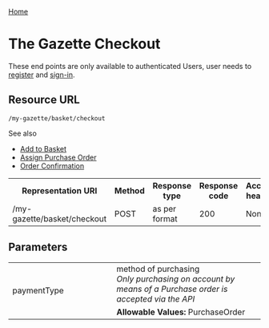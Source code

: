 [Home](../home.md)
# The Gazette Checkout #

These end points are only available to authenticated Users, user needs  to [register](../authentication/registration.html) and [sign-in](../authentication/sign-in.html).

## Resource URL ##

`/my-gazette/basket/checkout`

See also

- [Add to Basket](add-to-basket.md)
- [Assign Purchase Order](../mygazette/order/assign-po-number.md)
- [Order Confirmation](../mygazette/order/confirm.md)

<table>
<tr>
	<th>Representation URI</th>
	<th>Method</th>
	<th>Response type</th>
	<th>Response code</th>
	<th>Accept header​</th>
</tr>
<tr>
	<td>/my-gazette/basket/checkout</td>
	<td>POST</td>
	<td>as per format</td>
	<td>200</td>
	<td>None</td>
</tr>

</table>

## Parameters ##
<table width=100%>
<tr>
<td rowspan=2 style="width:12em">paymentType</td>
<td>method of purchasing<br /><em>Only purchasing on account by means of a Purchase order is accepted via the API</em></td>
</tr>
<tr>
<td><b>Allowable Values:</b> PurchaseOrder</td>
</tr>
</table>
